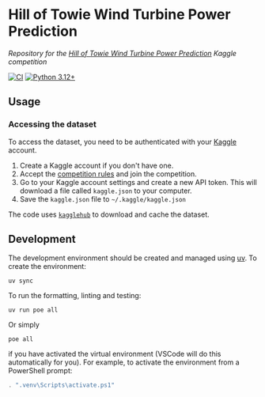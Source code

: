 # Hill of Towie Wind Turbine Power Prediction
_Repository for the [Hill of Towie Wind Turbine Power Prediction](https://www.kaggle.com/competitions/hill-of-towie-wind-turbine-power-prediction) Kaggle competition_

[![CI](https://github.com/davidbossanyi/hill-of-towie-wind-turbine-power-prediction/actions/workflows/ci.yaml/badge.svg)](https://github.com/davidbossanyi/hill-of-towie-wind-turbine-power-prediction/actions/workflows/ci.yaml)
[![Python 3.12+](https://img.shields.io/badge/python-3.12%2B-blue)](https://www.python.org/downloads/)

## Usage

### Accessing the dataset
To access the dataset, you need to be authenticated with your [Kaggle](https://www.kaggle.com/) account.
1. Create a Kaggle account if you don't have one.
2. Accept the [competition rules](https://www.kaggle.com/competitions/hill-of-towie-wind-turbine-power-prediction/rules) and join the competition.
3. Go to your Kaggle account settings and create a new API token. This will download a file called `kaggle.json` to your computer.
4. Save the `kaggle.json` file to `~/.kaggle/kaggle.json`

The code uses [`kagglehub`](https://github.com/Kaggle/kagglehub) to download and cache the dataset.

## Development
The development environment should be created and managed using [uv](https://docs.astral.sh/uv/). To create the environment:
```commandline
uv sync
```
To run the formatting, linting and testing:
```commandline
uv run poe all
```
Or simply
```commandline
poe all
```
if you have activated the virtual environment (VSCode will do this automatically for you). For example, to activate the environment from a PowerShell prompt:
```powershell
. ".venv\Scripts\activate.ps1"
```
